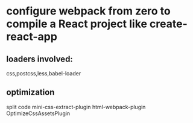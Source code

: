 # configure webpack from zero to compile a React project like create-react-app
## loaders involved: 
css,postcss,less,babel-loader
## optimization
split code
mini-css-extract-plugin
html-webpack-plugin
OptimizeCssAssetsPlugin

